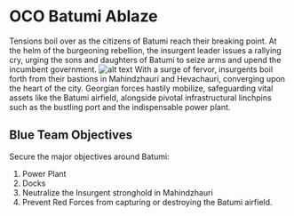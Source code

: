 # OCO Batumi Ablaze
Tensions boil over as the citizens of Batumi reach their breaking point. At the helm of the burgeoning rebellion, the insurgent leader issues a rallying cry, urging the sons and daughters of Batumi to seize arms and upend the incumbent government.
![alt text](https://github.com/zlehmann/OCO_Batumi_Ablaze/blob/main/image.jpg?raw=true)
With a surge of fervor, insurgents boil forth from their bastions in Mahindzhauri and Hevachauri, converging upon the heart of the city. Georgian forces hastily mobilize, safeguarding vital assets like the Batumi airfield, alongside pivotal infrastructural linchpins such as the bustling port and the indispensable power plant.

## Blue Team Objectives
Secure the major objectives around Batumi:
1. Power Plant
2. Docks
3. Neutralize the Insurgent stronghold in Mahindzhauri
4. Prevent Red Forces from capturing or destroying the Batumi airfield.
